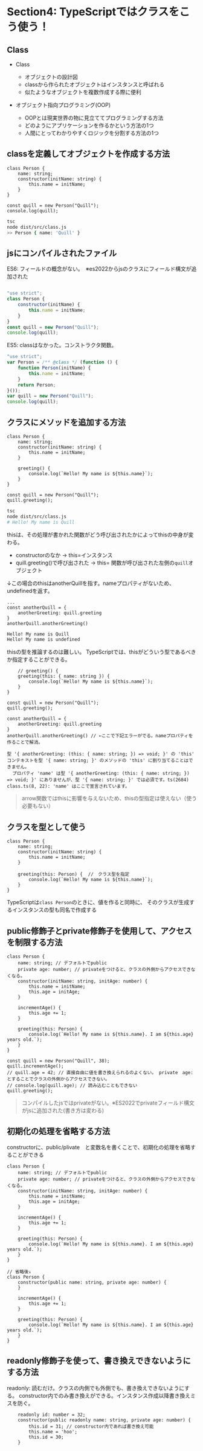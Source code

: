 # Section4: TypeScriptではクラスをこう使う！

## Class

- Class
  - オブジェクトの設計図
  - classから作られたオブジェクトはインスタンスと呼ばれる
  - 似たようなオブジェクトを複数作成する際に便利

- オブジェクト指向プログラミング(OOP)
  - OOPとは現実世界の物に見立ててプログラミングする方法
  - どのようにアプリケーションを作るかという方法の1つ
  - 人間にとってわかりやすくロジックを分割する方法の1つ


## classを定義してオブジェクトを作成する方法

```tsx
class Person {
    name: string;
    constructor(initName: string) {
        this.name = initName;
    }
}

const quill = new Person("Quill");
console.log(quill);
```

```bash
tsc
node dist/src/class.js
>> Person { name: 'Quill' }
```


## jsにコンパイルされたファイル

ES6:  フィールドの概念がない。　※es2022からjsのクラスにフィールド構文が追加された
```jsx

"use strict";
class Person {
    constructor(initName) {
        this.name = initName;
    }
}
const quill = new Person("Quill");
console.log(quill);
```

ES5: classはなかった。コンストラクタ関数。
```jsx
"use strict";
var Person = /** @class */ (function () {
    function Person(initName) {
        this.name = initName;
    }
    return Person;
}());
var quill = new Person("Quill");
console.log(quill);
```

## クラスにメソッドを追加する方法

```tsx
class Person {
    name: string;
    constructor(initName: string) {
        this.name = initName;
    }

    greeting() {
        console.log(`Hello! My name is ${this.name}`);
    }
}

const quill = new Person("Quill");
quill.greeting();
```

```bash
tsc
node dist/src/class.js
# Hello! My name is Quill
```


thisは、その処理が書かれた関数がどう呼び出されたかによってthisの中身が変わる。
- constructorのなか → this=インスタンス
- quill.greeting()で呼び出された → this= 関数が呼び出された左側の`quill`オブジェクト


↓この場合のthisはanotherQuillを指す。nameプロパティがないため、undefinedを返す。
```tsx
...
const anotherQuill = {
    anotherGreeting: quill.greeting
}
anotherQuill.anotherGreeting() 
```
```bash
Hello! My name is Quill
Hello! My name is undefined
```

thisの型を推論するのは難しい。
TypeScriptでは、thisがどういう型であるべきか指定することができる。
```tsx
    // greeting() {
    greeting(this: { name: string }) {
        console.log(`Hello! My name is ${this.name}`);
    }
}

const quill = new Person("Quill");
quill.greeting();

const anotherQuill = {
    anotherGreeting: quill.greeting
}
anotherQuill.anotherGreeting() // ←ここで下記エラーがでる。nameプロパティを作ることで解消。
```
```
型 '{ anotherGreeting: (this: { name: string; }) => void; }' の 'this' コンテキストを型 '{ name: string; }' のメソッドの 'this' に割り当てることはできません。
  プロパティ 'name' は型 '{ anotherGreeting: (this: { name: string; }) => void; }' にありませんが、型 '{ name: string; }' では必須です。ts(2684)
class.ts(8, 22): 'name' はここで宣言されています。
```

> arrow関数ではthisに影響を与えないため、thisの型指定は使えない（使う必要もない）

## クラスを型として使う

```tsx
class Person {
    name: string;
    constructor(initName: string) {
        this.name = initName;
    }

    greeting(this: Person) {  //　クラス型を指定
        console.log(`Hello! My name is ${this.name}`);
    }
}
```

TypeScriptは`class Person`のときに、値を作ると同時に、
そのクラスが生成するインスタンスの型も同名で作成する


## public修飾子とprivate修飾子を使用して、アクセスを制限する方法

```tsx
class Person {
    name: string; // デフォルトでpublic
    private age: number; // privateをつけると、クラスの外側からアクセスできなくなる。
    constructor(initName: string, initAge: number) {
        this.name = initName;
        this.age = initAge;
    }

    incrementAge() {
        this.age += 1;
    }

    greeting(this: Person) {
        console.log(`Hello! My name is ${this.name}. I am ${this.age} years old.`);
    }
}

const quill = new Person("Quill", 38);
quill.incrementAge();
// quill.age = 42; // 直接自由に値を書き換えられるのよくない。 private　age: とすることでクラスの外側からアクセスできない。
// console.log(quill.age); // 読み込むこともできない
quill.greeting();
```

> コンパイルしたjsではprivateがない。※ES2022でprivateフィールド構文がjsに追加された(書き方は変わる)

## 初期化の処理を省略する方法

constructorに、public/plivate　と変数名を書くことで、初期化の処理を省略することができる

```tsx
class Person {
    name: string; // デフォルトでpublic
    private age: number; // privateをつけると、クラスの外側からアクセスできなくなる。
    constructor(initName: string, initAge: number) {
        this.name = initName;
        this.age = initAge;
    }

    incrementAge() {
        this.age += 1;
    }

    greeting(this: Person) {
        console.log(`Hello! My name is ${this.name}. I am ${this.age} years old.`);
    }
}

// 省略後↓
class Person {
    constructor(public name: string, private age: number) {
    }

    incrementAge() {
        this.age += 1;
    }

    greeting(this: Person) {
        console.log(`Hello! My name is ${this.name}. I am ${this.age} years old.`);
    }
}
```

## readonly修飾子を使って、書き換えできないようにする方法

readonly: 読むだけ。クラスの内側でも外側でも、書き換えできないようにする。
constructor内でのみ書き換えができる。インスタンス作成以降書き換えミスを防ぐ。


```tsx
    readonly id: number = 32;
    constructor(public readonly name: string, private age: number) {
        this.id = 31; // constructor内であれば書き換え可能
        this.name = 'hoo';
        this.id = 30;
    }

```